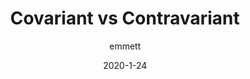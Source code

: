 ---
layout: post
title: "Covariant vs Contravariant"
date: 2020-1-24
categories: [programming, software development, covariant, contravariant]
author: emmett
comments: true
image: assets/images/cats-logo.png
hidden: true
nav_order: 1
parent: Functional
---